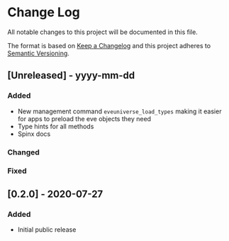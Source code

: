 # Change Log

All notable changes to this project will be documented in this file.

The format is based on [Keep a Changelog](http://keepachangelog.com/)
and this project adheres to [Semantic Versioning](http://semver.org/).

## [Unreleased] - yyyy-mm-dd

### Added

- New management command `eveuniverse_load_types` making it easier for apps to preload the eve objects they need
- Type hints for all methods
- Spinx docs

### Changed

### Fixed

## [0.2.0] - 2020-07-27

### Added

- Initial public release
